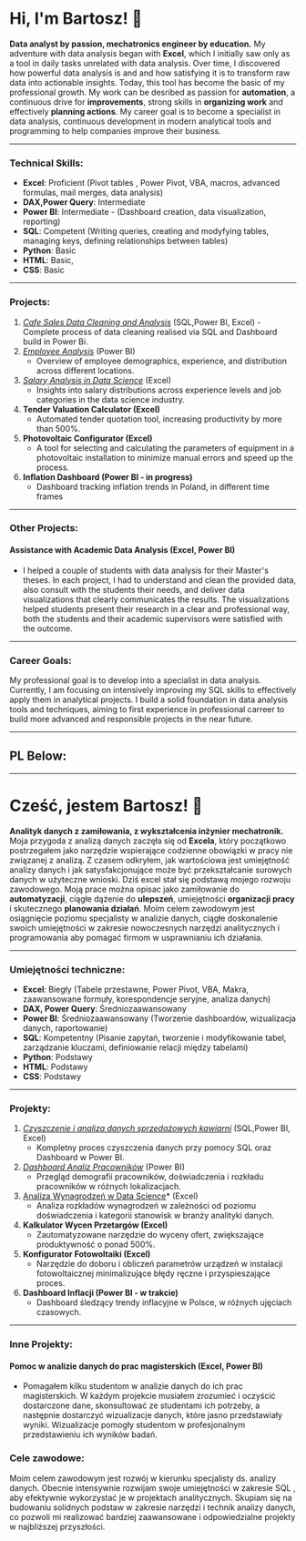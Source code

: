 # Hi, I'm Bartosz! 👋

**Data analyst by passion, mechatronics engineer by education.** My adventure with data analysis began with **Excel**, which I initially saw only as a tool in daily tasks unrelated with data analysis. Over time, I discovered how powerful data analysis is and and how satisfying it is to transform raw data into actionable insights. Today, this tool has become the basic of my professional growth. My work can be desribed as passion for **automation**, a continuous drive for **improvements**, strong skills in **organizing work** and effectively **planning actions**. My career goal is to become a specialist in data analysis, continuous development in modern analytical tools and programming to help companies improve their business.

---

### **Technical Skills**:
- **Excel**: Proficient (Pivot tables , Power Pivot, VBA, macros, advanced formulas, mail merges, data analysis)
- **DAX,Power Query**: Intermediate
- **Power BI**: Intermediate - (Dashboard creation, data visualization, reporting)
- **SQL**: Competent (Writing queries, creating and modyfying tables, managing keys, defining relationships between tables)
- **Python**: Basic
- **HTML**: Basic,
- **CSS**: Basic

---

### **Projects**:
1. *[Cafe Sales Data Cleaning and Analysis](https://github.com/Peciak95/CafeSalesAnalysis)* (SQL,Power BI, Excel)
   -Complete process of data cleaning realised via SQL and Dashboard build in Power Bi.
3. *[Employee Analysis](https://github.com/Peciak95/Employee-Analysis)* (Power BI)
   - Overview of employee demographics, experience, and distribution across different locations.
4. *[Salary Analysis in Data Science](https://github.com/Peciak95/Salary-Analysis-in-Data-Science)* (Excel)
   - Insights into salary distributions across experience levels and job categories in the data science industry.
5. **Tender Valuation Calculator (Excel)**
   - Automated tender quotation tool, increasing productivity by more than 500%.
6. **Photovoltaic Configurator (Excel)**
   - A tool for selecting and calculating the parameters of equipment in a photovoltaic installation to minimize manual errors and speed up the process.
7. **Inflation Dashboard (Power BI - in progress)**
   - Dashboard tracking inflation trends in Poland, in different time frames

---

### **Other Projects**:

#### **Assistance with Academic Data Analysis (Excel, Power BI)**
- I helped a couple of students with data analysis for their Master's theses. In each project, I had to understand and clean the provided data, also consult with the students their needs, and deliver data visualizations that clearly communicates the results. The visualizations helped students present their research in a clear and professional way, both the students and their academic supervisors were satisfied with the outcome.

---

### **Career Goals**:
My professional goal is to develop into a specialist in data analysis. Currently, I am focusing on intensively improving my SQL skills to effectively apply them in analytical projects. I build a solid foundation in data analysis tools and techniques, aiming to first experience in professional carreer to build more advanced and responsible projects in the near future.

---

## **PL Below**:

---

# Cześć, jestem Bartosz! 👋
**Analityk danych z zamiłowania, z wykształcenia inżynier mechatronik.** Moja przygoda z analizą danych zaczęła się od **Excela**, który początkowo postrzegałem jako narzędzie wspierające codzienne obowiązki w pracy nie związanej z analizą. Z czasem odkryłem, jak wartościowa jest umiejętność analizy danych i jak satysfakcjonujące może być przekształcanie surowych danych w użyteczne wnioski. Dziś excel stał się podstawą mojego rozwoju zawodowego. Moją prace można opisac jako zamiłowanie do **automatyzacji**, ciągłe dążenie do **ulepszeń**, umiejętności **organizacji pracy** i skutecznego **planowania działań**. Moim celem zawodowym jest osiągnięcie poziomu specjalisty w analizie danych, ciągłe doskonalenie swoich umiejętności w zakresie nowoczesnych narzędzi analitycznych i programowania aby pomagać firmom w usprawnianiu ich działania.

---

### **Umiejętności techniczne**:
- **Excel**: Biegły (Tabele przestawne, Power Pivot, VBA, Makra, zaawansowane formuły, korespondencje seryjne, analiza danych)
- **DAX, Power Query**: Średniozaawansowany
- **Power BI**: Średniozaawansowany (Tworzenie dashboardów, wizualizacja danych, raportowanie)
- **SQL**: Kompetentny (Pisanie zapytań, tworzenie i modyfikowanie tabel, zarządzanie kluczami, definiowanie relacji między tabelami)
- **Python**: Podstawy
- **HTML**: Podstawy
- **CSS**: Podstawy

---

### **Projekty**:
1. *[Czyszczenie i analiza danych sprzedażowych kawiarni](https://github.com/Peciak95/CafeSalesAnalysis)* (SQL,Power BI, Excel)
   - Kompletny proces czyszczenia danych przy pomocy SQL oraz Dashboard w Power BI.
3. *[Dashboard Analiz Pracowników](https://github.com/Peciak95/Employee-Analysis)* (Power BI)
   - Przegląd demografii pracowników, doświadczenia i rozkładu pracowników w różnych lokalizacjach.
4. [Analiza Wynagrodzeń w Data Science](https://github.com/Peciak95/Salary-Analysis-in-Data-Science)* (Excel)
   - Analiza rozkładów wynagrodzeń w zależności od poziomu doświadczenia i kategorii stanowisk w branży analityki danych.
5. **Kalkulator Wycen Przetargów (Excel)**
   - Zautomatyzowane narzędzie do wyceny ofert, zwiększające produktywność o ponad 500%.
6. **Konfigurator Fotowoltaiki (Excel)**
   - Narzędzie do doboru i obliczeń parametrów urządzeń w instalacji fotowoltaicznej minimalizujące błędy ręczne i przyspieszające proces.
7. **Dashboard Inflacji (Power BI - w trakcie)**
   - Dashboard śledzący trendy inflacyjne w Polsce, w różnych ujęciach czasowych.

---

### **Inne Projekty**:

#### **Pomoc w analizie danych do prac magisterskich (Excel, Power BI)**
- Pomagałem kilku studentom w analizie danych do ich prac magisterskich. W każdym projekcie musiałem zrozumieć i oczyścić dostarczone dane, skonsultować ze studentami ich potrzeby, a następnie dostarczyć wizualizacje danych, które jasno przedstawiały wyniki. Wizualizacje pomogły studentom w profesjonalnym przedstawieniu ich wyników badań.


### **Cele zawodowe**:
Moim celem zawodowym jest rozwój w kierunku specjalisty ds. analizy danych. Obecnie intensywnie rozwijam swoje umiejętności w zakresie SQL , aby efektywnie wykorzystać je w projektach analitycznych. Skupiam się na budowaniu solidnych podstaw w zakresie narzędzi i technik analizy danych, co pozwoli mi realizować bardziej zaawansowane i odpowiedzialne projekty w najbliższej przyszłości.
